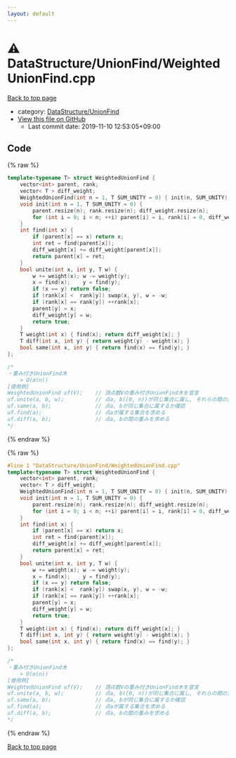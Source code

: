 ```yaml
---
layout: default
---
```


<!-- mathjax config similar to math.stackexchange -->
<script type="text/javascript" async
  src="https://cdnjs.cloudflare.com/ajax/libs/mathjax/2.7.5/MathJax.js?config=TeX-MML-AM_CHTML">
</script>
<script type="text/x-mathjax-config">
  MathJax.Hub.Config({
    TeX: { equationNumbers: { autoNumber: "AMS" }},
    tex2jax: {
      inlineMath: [ ['$','$'] ],
      processEscapes: true
    },
    "HTML-CSS": { matchFontHeight: false },
    displayAlign: "left",
    displayIndent: "2em"
  });
</script>

<script type="text/javascript" src="https://cdnjs.cloudflare.com/ajax/libs/jquery/3.4.1/jquery.min.js"></script>
<script src="https://cdn.jsdelivr.net/npm/jquery-balloon-js@1.1.2/jquery.balloon.min.js" integrity="sha256-ZEYs9VrgAeNuPvs15E39OsyOJaIkXEEt10fzxJ20+2I=" crossorigin="anonymous"></script>
<script type="text/javascript" src="../../../assets/js/copy-button.js"></script>
<link rel="stylesheet" href="../../../assets/css/copy-button.css" />


# :warning: DataStructure/UnionFind/WeightedUnionFind.cpp

<a href="../../../index.html">Back to top page</a>

* category: <a href="../../../index.html#b443a6615f54d47cc94a593840724581">DataStructure/UnionFind</a>
* <a href="{{ site.github.repository_url }}/blob/master/DataStructure/UnionFind/WeightedUnionFind.cpp">View this file on GitHub</a>
    - Last commit date: 2019-11-10 12:53:05+09:00




## Code

<a id="unbundled"></a>
{% raw %}
```cpp
template<typename T> struct WeightedUnionFind {
    vector<int> parent, rank;
    vector< T > diff_weight;
    WeightedUnionFind(int n = 1, T SUM_UNITY = 0) { init(n, SUM_UNITY); }
    void init(int n = 1, T SUM_UNITY = 0) {
        parent.resize(n); rank.resize(n); diff_weight.resize(n);
        for (int i = 0; i < n; ++i) parent[i] = i, rank[i] = 0, diff_weight[i] = SUM_UNITY;
    }
    int find(int x) {
        if (parent[x] == x) return x;
        int ret = find(parent[x]);
        diff_weight[x] += diff_weight[parent[x]];
        return parent[x] = ret;
    }
    bool unite(int x, int y, T w) {
        w += weight(x); w -= weight(y);
        x = find(x);    y = find(y);
        if (x == y) return false;
        if (rank[x] <  rank[y]) swap(x, y), w = -w;
        if (rank[x] == rank[y]) ++rank[x];
        parent[y] = x;
        diff_weight[y] = w;
        return true;
    }
    T weight(int x) { find(x); return diff_weight[x]; }
    T diff(int x, int y) { return weight(y) - weight(x); }
    bool same(int x, int y) { return find(x) == find(y); }
};

/*
・重み付きUnionFind木
    > O(α(n))
[使用例]
WeightedUnionFind uf(V);    // 頂点数Vの重み付きUnionFind木を宣言
uf.unite(a, b, w);          // 点a, b([0, n))が同じ集合に属し, それらの間の重みがwである (すでに同じだったらfalseを返す)
uf.same(a, b);              // 点a, bが同じ集合に属するか確認
uf.find(a);                 // 点aが属する集合を求める
uf.diff(a, b);              // 点a, bの間の重みを求める
*/

```
{% endraw %}

<a id="bundled"></a>
{% raw %}
```cpp
#line 1 "DataStructure/UnionFind/WeightedUnionFind.cpp"
template<typename T> struct WeightedUnionFind {
    vector<int> parent, rank;
    vector< T > diff_weight;
    WeightedUnionFind(int n = 1, T SUM_UNITY = 0) { init(n, SUM_UNITY); }
    void init(int n = 1, T SUM_UNITY = 0) {
        parent.resize(n); rank.resize(n); diff_weight.resize(n);
        for (int i = 0; i < n; ++i) parent[i] = i, rank[i] = 0, diff_weight[i] = SUM_UNITY;
    }
    int find(int x) {
        if (parent[x] == x) return x;
        int ret = find(parent[x]);
        diff_weight[x] += diff_weight[parent[x]];
        return parent[x] = ret;
    }
    bool unite(int x, int y, T w) {
        w += weight(x); w -= weight(y);
        x = find(x);    y = find(y);
        if (x == y) return false;
        if (rank[x] <  rank[y]) swap(x, y), w = -w;
        if (rank[x] == rank[y]) ++rank[x];
        parent[y] = x;
        diff_weight[y] = w;
        return true;
    }
    T weight(int x) { find(x); return diff_weight[x]; }
    T diff(int x, int y) { return weight(y) - weight(x); }
    bool same(int x, int y) { return find(x) == find(y); }
};

/*
・重み付きUnionFind木
    > O(α(n))
[使用例]
WeightedUnionFind uf(V);    // 頂点数Vの重み付きUnionFind木を宣言
uf.unite(a, b, w);          // 点a, b([0, n))が同じ集合に属し, それらの間の重みがwである (すでに同じだったらfalseを返す)
uf.same(a, b);              // 点a, bが同じ集合に属するか確認
uf.find(a);                 // 点aが属する集合を求める
uf.diff(a, b);              // 点a, bの間の重みを求める
*/

```
{% endraw %}

<a href="../../../index.html">Back to top page</a>

